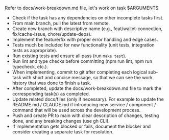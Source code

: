 Refer to docs/work-breakdown.md file, let's work on task $ARGUMENTS

- Check if the task has any dependencies on other incomplete tasks first.
- From main branch, pull the latest from remote.
- Create new branch with descriptive name (e.g., feat/wallet-connection, fix/cache-issue, chore/update-deps).
- Implement the feature/fix with proper error handling and edge cases.
- Tests much be included for new functionality (unit tests, integration tests as appropriate).
- Run existing tests and ensure all pass (run `make test`).
- Run lint and type checks before committing (npm run lint, npm run typecheck, etc.).
- When implementing, commit to git after completing each logical sub-task with short and concise message, so that we can see the work history that was done to finish a task.
- After completed, update the docs/work-breakdown.md file to mark the corresponding task(s) as completed.
- Update related docs/files (only if necessary). For example to update the README.md / CLAUDE.md if introducing new service / component / command that will be used across the development process.
- Push and create PR to main with clear description of changes, testing done, and any breaking changes (use gh CLI).
- If implementation gets blocked or fails, document the blocker and consider creating a separate task for resolution.